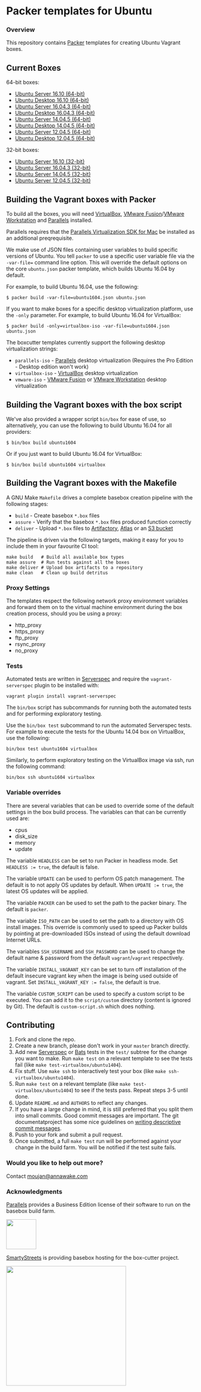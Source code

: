 # Packer templates for Ubuntu

### Overview

This repository contains [Packer](https://packer.io/) templates for creating Ubuntu Vagrant boxes.

## Current Boxes

64-bit boxes:

* [Ubuntu Server 16.10 (64-bit)](https://atlas.hashicorp.com/boxcutter/boxes/ubuntu1610)
* [Ubuntu Desktop 16.10 (64-bit)](https://atlas.hashicorp.com/boxcutter/boxes/ubuntu1610-desktop)
* [Ubuntu Server 16.04.3 (64-bit)](https://atlas.hashicorp.com/boxcutter/boxes/ubuntu1604)
* [Ubuntu Desktop 16.04.3 (64-bit)](https://atlas.hashicorp.com/boxcutter/boxes/ubuntu1604-desktop)
* [Ubuntu Server 14.04.5 (64-bit)](https://atlas.hashicorp.com/boxcutter/boxes/ubuntu1404)
* [Ubuntu Desktop 14.04.5 (64-bit)](https://atlas.hashicorp.com/boxcutter/boxes/ubuntu1404-desktop)
* [Ubuntu Server 12.04.5 (64-bit)](https://atlas.hashicorp.com/boxcutter/boxes/ubuntu1204)
* [Ubuntu Desktop 12.04.5 (64-bit)](https://atlas.hashicorp.com/boxcutter/boxes/ubuntu1204-desktop)

32-bit boxes:

* [Ubuntu Server 16.10 (32-bit)](https://atlas.hashicorp.com/boxcutter/boxes/ubuntu1610-i386)
* [Ubuntu Server 16.04.3 (32-bit)](https://atlas.hashicorp.com/boxcutter/boxes/ubuntu1604-i386)
* [Ubuntu Server 14.04.5 (32-bit)](https://atlas.hashicorp.com/boxcutter/boxes/ubuntu1404-i386)
* [Ubuntu Server 12.04.5 (32-bit)](https://atlas.hashicorp.com/boxcutter/boxes/ubuntu1204-i386)

## Building the Vagrant boxes with Packer

To build all the boxes, you will need [VirtualBox](https://www.virtualbox.org/wiki/Downloads), 
[VMware Fusion](https://www.vmware.com/products/fusion)/[VMware Workstation](https://www.vmware.com/products/workstation) and
[Parallels](http://www.parallels.com/products/desktop/whats-new/) installed.

Parallels requires that the
[Parallels Virtualization SDK for Mac](http://www.parallels.com/downloads/desktop)
be installed as an additional preqrequisite.

We make use of JSON files containing user variables to build specific versions of Ubuntu.
You tell `packer` to use a specific user variable file via the `-var-file=` command line
option.  This will override the default options on the core `ubuntu.json` packer template,
which builds Ubuntu 16.04 by default.

For example, to build Ubuntu 16.04, use the following:

    $ packer build -var-file=ubuntu1604.json ubuntu.json
    
If you want to make boxes for a specific desktop virtualization platform, use the `-only`
parameter.  For example, to build Ubuntu 16.04 for VirtualBox:

    $ packer build -only=virtualbox-iso -var-file=ubuntu1604.json ubuntu.json

The boxcutter templates currently support the following desktop virtualization strings:

* `parallels-iso` - [Parallels](http://www.parallels.com/products/desktop/whats-new/) desktop virtualization (Requires the Pro Edition - Desktop edition won't work)
* `virtualbox-iso` - [VirtualBox](https://www.virtualbox.org/wiki/Downloads) desktop virtualization
* `vmware-iso` - [VMware Fusion](https://www.vmware.com/products/fusion) or [VMware Workstation](https://www.vmware.com/products/workstation) desktop virtualization

## Building the Vagrant boxes with the box script

We've also provided a wrapper script `bin/box` for ease of use, so alternatively, you can use
the following to build Ubuntu 16.04 for all providers:

    $ bin/box build ubuntu1604

Or if you just want to build Ubuntu 16.04 for VirtualBox:

    $ bin/box build ubuntu1604 virtualbox

## Building the Vagrant boxes with the Makefile

A GNU Make `Makefile` drives a complete basebox creation pipeline with the following stages:

* `build` - Create basebox `*.box` files
* `assure` - Verify that the basebox `*.box` files produced function correctly
* `deliver` - Upload `*.box` files to [Artifactory](https://www.jfrog.com/confluence/display/RTF/Vagrant+Repositories), [Atlas](https://atlas.hashicorp.com/) or an [S3 bucket](https://aws.amazon.com/s3/)

The pipeline is driven via the following targets, making it easy for you to include them
in your favourite CI tool:

    make build   # Build all available box types
    make assure  # Run tests against all the boxes
    make deliver # Upload box artifacts to a repository
    make clean   # Clean up build detritus

### Proxy Settings

The templates respect the following network proxy environment variables
and forward them on to the virtual machine environment during the box creation
process, should you be using a proxy:

* http_proxy
* https_proxy
* ftp_proxy
* rsync_proxy
* no_proxy

### Tests

Automated tests are written in [Serverspec](http://serverspec.org) and require
the `vagrant-serverspec` plugin to be installed with:

    vagrant plugin install vagrant-serverspec

The `bin/box` script has subcommands for running both the automated tests
and for performing exploratory testing.

Use the `bin/box test` subcommand to run the automated Serverspec tests.
For example to execute the tests for the Ubuntu 14.04 box on VirtualBox, use
the following:

    bin/box test ubuntu1604 virtualbox

Similarly, to perform exploratory testing on the VirtualBox image via ssh,
run the following command:

    bin/box ssh ubuntu1604 virtualbox

### Variable overrides

There are several variables that can be used to override some of the default
settings in the box build process. The variables can that can be currently
used are:

* cpus
* disk_size
* memory
* update

The variable `HEADLESS` can be set to run Packer in headless mode.
Set `HEADLESS := true`, the default is false.

The variable `UPDATE` can be used to perform OS patch management.  The
default is to not apply OS updates by default.  When `UPDATE := true`,
the latest OS updates will be applied.

The variable `PACKER` can be used to set the path to the packer binary.
The default is `packer`.

The variable `ISO_PATH` can be used to set the path to a directory with
OS install images. This override is commonly used to speed up Packer builds
by pointing at pre-downloaded ISOs instead of using the default download
Internet URLs.

The variables `SSH_USERNAME` and `SSH_PASSWORD` can be used to change the
 default name & password from the default `vagrant`/`vagrant` respectively.

The variable `INSTALL_VAGRANT_KEY` can be set to turn off installation of the
default insecure vagrant key when the image is being used outside of vagrant.
Set `INSTALL_VAGRANT_KEY := false`, the default is true.

The variable `CUSTOM_SCRIPT` can be used to specify a custom script
to be executed. You can add it to the `script/custom` directory (content
is ignored by Git).
The default is `custom-script.sh` which does nothing.

## Contributing


1. Fork and clone the repo.
2. Create a new branch, please don't work in your `master` branch directly.
3. Add new [Serverspec](http://serverspec.org/) or [Bats](https://blog.engineyard.com/2014/bats-test-command-line-tools) tests in the `test/` subtree for the change you want to make.  Run `make test` on a relevant template to see the tests fail (like `make test-virtualbox/ubuntu1404`).
4. Fix stuff.  Use `make ssh` to interactively test your box (like `make ssh-virtualbox/ubuntu1404`).
5. Run `make test` on a relevant template (like `make test-virtualbox/ubuntu1404`) to see if the tests pass.  Repeat steps 3-5 until done.
6. Update `README.md` and `AUTHORS` to reflect any changes.
7. If you have a large change in mind, it is still preferred that you split them into small commits.  Good commit messages are important.  The git documentatproject has some nice guidelines on [writing descriptive commit messages](http://git-scm.com/book/ch5-2.html#Commit-Guidelines).
8. Push to your fork and submit a pull request.
9. Once submitted, a full `make test` run will be performed against your change in the build farm.  You will be notified if the test suite fails.

### Would you like to help out more?

Contact moujan@annawake.com 

### Acknowledgments

[Parallels](http://www.parallels.com/) provides a Business Edition license of
their software to run on the basebox build farm.

<img src="http://www.parallels.com/fileadmin/images/corporate/brand-assets/images/logo-knockout-on-red.jpg" width="80">

[SmartyStreets](http://www.smartystreets.com) is providing basebox hosting for the box-cutter project.

<img src="https://d79i1fxsrar4t.cloudfront.net/images/brand/smartystreets.65887aa3.png" width="320">
